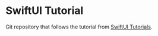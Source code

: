 # SwiftUI Tutorial

Git repository that follows the tutorial from [SwiftUI Tutorials](https://developer.apple.com/tutorials/swiftui).
